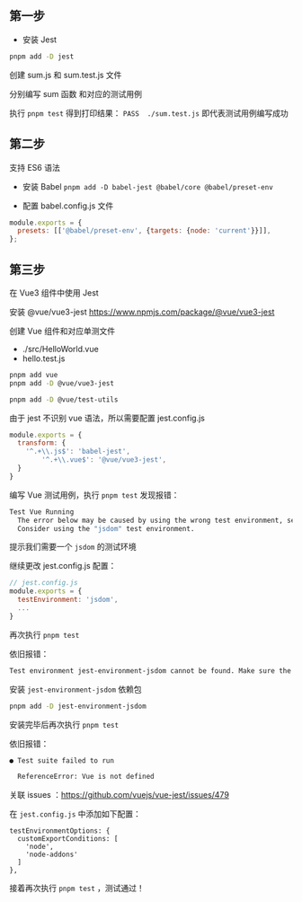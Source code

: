 ## 第一步

* 安装 Jest

```bash
pnpm add -D jest
```

创建 sum.js 和 sum.test.js 文件

分别编写 sum 函数 和对应的测试用例

执行 `pnpm test` 得到打印结果： `PASS  ./sum.test.js` 即代表测试用例编写成功

## 第二步

支持 ES6 语法

* 安装 Babel
`pnpm add -D babel-jest @babel/core @babel/preset-env`

* 配置 babel.config.js 文件
```js
module.exports = {
  presets: [['@babel/preset-env', {targets: {node: 'current'}}]],
};
```

## 第三步

在 Vue3 组件中使用 Jest

安装 @vue/vue3-jest
https://www.npmjs.com/package/@vue/vue3-jest

创建 Vue 组件和对应单测文件

* ./src/HelloWorld.vue
* hello.test.js


```bash
pnpm add vue
pnpm add -D @vue/vue3-jest
```

```bash
pnpm add -D @vue/test-utils
```

由于 jest 不识别 vue 语法，所以需要配置 jest.config.js

```js
module.exports = {
  transform: {
    '^.+\\.js$': 'babel-jest',
		'^.+\\.vue$': '@vue/vue3-jest',
  }
}
```

编写 Vue 测试用例，执行 `pnpm test` 发现报错： 

```bash
Test Vue Running
  The error below may be caused by using the wrong test environment, see https://jestjs.io/docs/configuration#testenvironment-string.
  Consider using the "jsdom" test environment.
```

提示我们需要一个 `jsdom` 的测试环境

继续更改 jest.config.js 配置：

```js
// jest.config.js
module.exports = {
  testEnvironment: 'jsdom',
  ...
}
```
再次执行 `pnpm test` 

依旧报错：

```bash
Test environment jest-environment-jsdom cannot be found. Make sure the testEnvironment configuration option points to an existing node module.
```

安装 `jest-environment-jsdom` 依赖包

```bash
pnpm add -D jest-environment-jsdom
```

安装完毕后再次执行 `pnpm test` 


依旧报错：

```bash
● Test suite failed to run

  ReferenceError: Vue is not defined
```

关联 issues ：https://github.com/vuejs/vue-jest/issues/479

在 `jest.config.js` 中添加如下配置：

```
testEnvironmentOptions: {
  customExportConditions: [
    'node',
    'node-addons'
  ]
},
```


接着再次执行 `pnpm test` ，测试通过！





